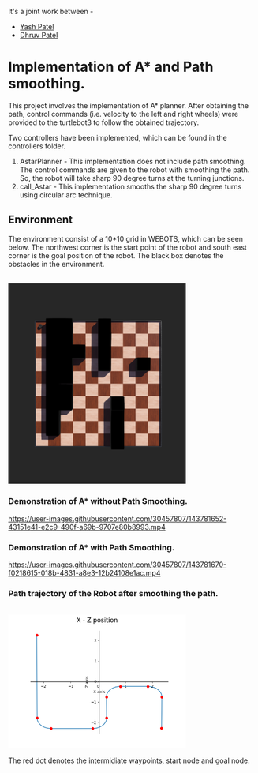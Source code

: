 It's a joint work between - 
- [Yash Patel](https://www.github.com/yyashpatel)
- [Dhruv Patel](https://www.github.com/yyashpatel)

# Implementation of A* and Path smoothing.

This project involves the implementation of A* planner. After obtaining the path, control commands (i.e. velocity to the left and right wheels) were provided to the turtlebot3 to follow the obtained trajectory.

Two controllers have been implemented, which can be found in the controllers folder.

1. AstarPlanner - This implementation does not include path smoothing. The control commands are given to the robot with smoothing the path. So, the robot will take sharp 90 degree turns at the turning junctions.
2. call_Astar   - This implementation smooths the sharp 90 degree turns using circular arc technique. 


## Environment

The environment consist of a 10*10 grid in WEBOTS, which can be seen below. The northwest corner is the start point of the robot and south east corner is the goal position of the robot. The black box denotes the obstacles in the environment. 

&nbsp;&nbsp;&nbsp;&nbsp;&nbsp;&nbsp;&nbsp;&nbsp;&nbsp;&nbsp;&nbsp;&nbsp;&nbsp;&nbsp;&nbsp;&nbsp;&nbsp;&nbsp;&nbsp;&nbsp;&nbsp;&nbsp;&nbsp;&nbsp;&nbsp;&nbsp;&nbsp;&nbsp;&nbsp;&nbsp;&nbsp;&nbsp;&nbsp;&nbsp;&nbsp;&nbsp;&nbsp;&nbsp;&nbsp;&nbsp;&nbsp;&nbsp;&nbsp;&nbsp;&nbsp;&nbsp;&nbsp;&nbsp;&nbsp;&nbsp;&nbsp;&nbsp;&nbsp;&nbsp;<img src="images/world.png" width="360">

### Demonstration of A* without Path Smoothing.

https://user-images.githubusercontent.com/30457807/143781652-43151e41-e2c9-490f-a69b-9707e80b8993.mp4

### Demonstration of A* with Path Smoothing.

https://user-images.githubusercontent.com/30457807/143781670-f0218615-018b-4831-a8e3-12b24108e1ac.mp4

### Path trajectory of the Robot after smoothing the path.

&nbsp;&nbsp;&nbsp;&nbsp;&nbsp;&nbsp;&nbsp;&nbsp;&nbsp;&nbsp;&nbsp;&nbsp;&nbsp;&nbsp;&nbsp;&nbsp;&nbsp;&nbsp;&nbsp;&nbsp;&nbsp;&nbsp;&nbsp;&nbsp;&nbsp;&nbsp;&nbsp;&nbsp;&nbsp;&nbsp;&nbsp;&nbsp;&nbsp;&nbsp;&nbsp;&nbsp;&nbsp;&nbsp;&nbsp;&nbsp;&nbsp;&nbsp;&nbsp;&nbsp;&nbsp;&nbsp;&nbsp;&nbsp;&nbsp;&nbsp;&nbsp;<img src="images/Webots_smooth.png" width="360"> 

The red dot denotes the intermidiate waypoints, start node and goal node. 
